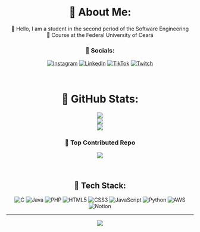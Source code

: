 <div style="text-align: center;">

#  🦊 About Me:
🍒 Hello, I am a student in the second period of the Software Engineering <br/>
🍒 Course at the Federal University of Ceará
<br/>

### 🍒 Socials:
[![Instagram](https://img.shields.io/badge/Instagram-%23E4405F.svg?logo=Instagram&logoColor=white)](https://www.instagram.com/carlacristina.sa?igsh=MWNhN3N5YmE1OGM1bw==) 
[![LinkedIn](https://img.shields.io/badge/LinkedIn-%230077B5.svg?logo=linkedin&logoColor=white)](https://www.linkedin.com/in/carlacristina-engsoft/) 
[![TikTok](https://img.shields.io/badge/TikTok-%23000000.svg?logo=TikTok&logoColor=white)](https://tiktok.com/@c.cristin4x) 
[![Twitch](https://img.shields.io/badge/Twitch-%239146FF.svg?logo=Twitch&logoColor=white)](https://twitch.tv/carlacristin4) 

<br/> 

#  🦊 GitHub Stats:
![](https://github-readme-stats.vercel.app/api?username=CarlaCristinaSA&theme=gruvbox_light&hide_border=false&include_all_commits=true&count_private=false)<br/>
![](https://github-readme-streak-stats.herokuapp.com/?user=CarlaCristinaSA&theme=gruvbox_light&hide_border=false)<br/>
![](https://github-readme-stats.vercel.app/api/top-langs/?username=CarlaCristinaSA&theme=gruvbox_light&hide_border=false&include_all_commits=true&count_private=false&layout=compact)

### 🍒 Top Contributed Repo
![](https://github-contributor-stats.vercel.app/api?username=CarlaCristinaSA&limit=5&theme=gruvbox_light&combine_all_yearly_contributions=true)

<br/>

##  🍒 Tech Stack:
![C](https://img.shields.io/badge/c-%2300599C.svg?style=for-the-badge&logo=c&logoColor=white) 
![Java](https://img.shields.io/badge/java-%23ED8B00.svg?style=for-the-badge&logo=openjdk&logoColor=white) 
![PHP](https://img.shields.io/badge/php-%23777BB4.svg?style=for-the-badge&logo=php&logoColor=white) 
![HTML5](https://img.shields.io/badge/html5-%23E34F26.svg?style=for-the-badge&logo=html5&logoColor=white) 
![CSS3](https://img.shields.io/badge/css3-%231572B6.svg?style=for-the-badge&logo=css3&logoColor=white) 
![JavaScript](https://img.shields.io/badge/javascript-%23323330.svg?style=for-the-badge&logo=javascript&logoColor=%23F7DF1E) 
![Python](https://img.shields.io/badge/python-3670A0?style=for-the-badge&logo=python&logoColor=ffdd54) 
![AWS](https://img.shields.io/badge/AWS-%23FF9900.svg?style=for-the-badge&logo=amazon-aws&logoColor=white)
![Notion](https://img.shields.io/badge/Notion-%23000000.svg?style=for-the-badge&logo=notion&logoColor=white)

---
[![](https://visitcount.itsvg.in/api?id=CarlaCristinaSA&icon=7&color=10)](https://visitcount.itsvg.in)

</div>
